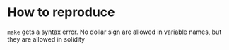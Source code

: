 # How to reproduce

`make` gets a syntax error. No dollar sign are allowed in variable names, but they are allowed in solidity
